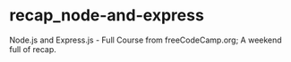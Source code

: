 # recap_node-and-express
Node.js and Express.js - Full Course from freeCodeCamp.org; 
A weekend full of recap.
